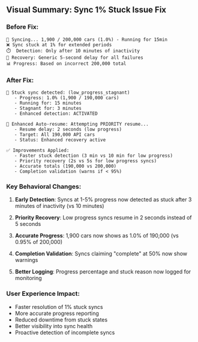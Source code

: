 ## Visual Summary: Sync 1% Stuck Issue Fix

### Before Fix:
```
🔄 Syncing... 1,900 / 200,000 cars (1.0%) - Running for 15min
❌ Sync stuck at 1% for extended periods
⏱️  Detection: Only after 10 minutes of inactivity  
🔧 Recovery: Generic 5-second delay for all failures
📊 Progress: Based on incorrect 200,000 total
```

### After Fix:
```
🚨 Stuck sync detected: (low_progress_stagnant)
   - Progress: 1.0% (1,900 / 190,000 cars)  
   - Running for: 15 minutes
   - Stagnant for: 3 minutes
   - Enhanced detection: ACTIVATED

🔄 Enhanced Auto-resume: Attempting PRIORITY resume...
   - Resume delay: 2 seconds (low progress)
   - Target: All 190,000 API cars
   - Status: Enhanced recovery active

✅ Improvements Applied:
   - Faster stuck detection (3 min vs 10 min for low progress)
   - Priority recovery (2s vs 5s for low progress syncs)  
   - Accurate totals (190,000 vs 200,000)
   - Completion validation (warns if < 95%)
```

### Key Behavioral Changes:

1. **Early Detection**: Syncs at 1-5% progress now detected as stuck after 3 minutes of inactivity (vs 10 minutes)

2. **Priority Recovery**: Low progress syncs resume in 2 seconds instead of 5 seconds

3. **Accurate Progress**: 1,900 cars now shows as 1.0% of 190,000 (vs 0.95% of 200,000)

4. **Completion Validation**: Syncs claiming "complete" at 50% now show warnings

5. **Better Logging**: Progress percentage and stuck reason now logged for monitoring

### User Experience Impact:
- Faster resolution of 1% stuck syncs  
- More accurate progress reporting
- Reduced downtime from stuck states
- Better visibility into sync health
- Proactive detection of incomplete syncs